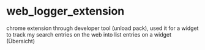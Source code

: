 # web_logger_extension
chrome extension through developer tool (unload pack), used it for a widget to track my search entries on the web into list entries on a widget (Übersicht)
